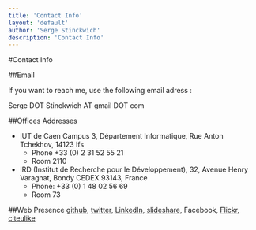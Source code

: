 ```yaml
---
title: 'Contact Info'
layout: 'default'
author: 'Serge Stinckwich'
description: 'Contact Info'
---
```

#Contact Info

##Email

If you want to reach me, use the following email adress :

Serge DOT Stinckwich AT gmail DOT com

##Offices Addresses

* IUT de Caen Campus 3, Département Informatique, Rue Anton Tchekhov, 14123 Ifs
	* Phone +33 (0) 2 31 52 55 21
	* Room 2110
* IRD (Institut de Recherche pour le Développement), 32, Avenue Henry Varagnat, Bondy CEDEX 93143, France
	* Phone: +33 (0) 1 48 02 56 69 
	* Room 73
 
##Web Presence
[github](http://github.com/SergeStinckwich), [twitter](https://twitter.com/SergeStinckwich), [LinkedIn](http://fr.linkedin.com/in/sergestinckwich/), [slideshare](http://www.slideshare.net/SergeStinckwich), Facebook, [Flickr](http://www.flickr.com/photos/sergestinckwich/), [citeulike](http://www.citeulike.org/profile/SergeStinckwich)

